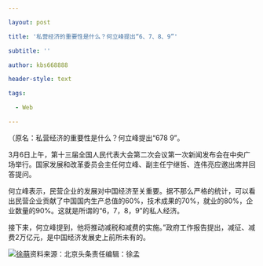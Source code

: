 ---
layout: post
title: '私营经济的重要性是什么？何立峰提出“6、7、8、9”'
subtitle: ''
author: kbs668888
header-style: text
tags:
  - Web
---
（原名：私营经济的重要性是什么？何立峰提出“678 9”。

3月6日上午，第十三届全国人民代表大会第二次会议第一次新闻发布会在中央广场举行。国家发展和改革委员会主任何立峰、副主任宁继哲、连伟亮应邀出席并回答提问。

何立峰表示，民营企业的发展对中国经济至关重要。据不那么严格的统计，可以看出民营企业贡献了中国国内生产总值的60%，技术成果的70%，就业的80%，企业数量的90%。这就是所谓的“6，7，8，9”的私人经济。

接下来，何立峰提到，他将推动减税和减费的实施。”政府工作报告提出，减征、减费2万亿元，是中国经济发展史上前所未有的。

[![徐萌](http://img1.cache.netease.com/cnews/css13/img/end_news.png)](http://news.163.com/)资料来源：北京头条责任编辑：徐孟

